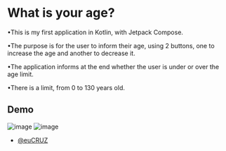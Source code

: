 
# What is your age?

•This is my first application in Kotlin, with Jetpack Compose.

•The purpose is for the user to inform their age, using 2 buttons, one to increase the age and another to decrease it.

•The application informs at the end whether the user is under or over the age limit.

•There is a limit, from 0 to 130 years old.

 ## Demo
 
 ![image](https://github.com/user-attachments/assets/f68824c5-69e5-4bd9-83d6-db5ba90d91d5)
 ![image](https://github.com/user-attachments/assets/6caab47c-2e66-4adb-9e4d-aa517444188a)

- [@euCRUZ](https://www.github.com/euCRUZ)


 
